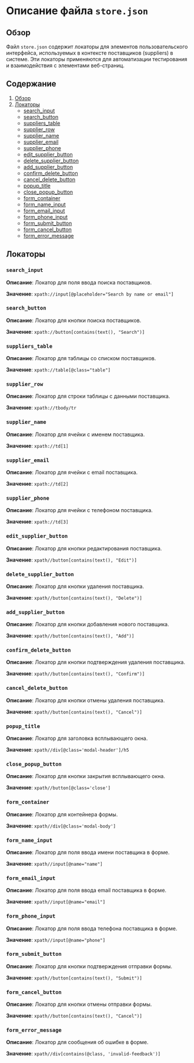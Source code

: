 # Описание файла `store.json`

## Обзор

Файл `store.json` содержит локаторы для элементов пользовательского интерфейса, используемых в контексте поставщиков (suppliers) в системе. Эти локаторы применяются для автоматизации тестирования и взаимодействия с элементами веб-страниц.

## Содержание

1. [Обзор](#обзор)
2. [Локаторы](#локаторы)
    - [search_input](#search_input)
    - [search_button](#search_button)
    - [suppliers_table](#suppliers_table)
    - [supplier_row](#supplier_row)
    - [supplier_name](#supplier_name)
    - [supplier_email](#supplier_email)
    - [supplier_phone](#supplier_phone)
    - [edit_supplier_button](#edit_supplier_button)
    - [delete_supplier_button](#delete_supplier_button)
    - [add_supplier_button](#add_supplier_button)
    - [confirm_delete_button](#confirm_delete_button)
    - [cancel_delete_button](#cancel_delete_button)
    - [popup_title](#popup_title)
    - [close_popup_button](#close_popup_button)
    - [form_container](#form_container)
    - [form_name_input](#form_name_input)
    - [form_email_input](#form_email_input)
    - [form_phone_input](#form_phone_input)
    - [form_submit_button](#form_submit_button)
    - [form_cancel_button](#form_cancel_button)
    - [form_error_message](#form_error_message)

## Локаторы

### `search_input`

**Описание**: Локатор для поля ввода поиска поставщиков.

**Значение**: `xpath://input[@placeholder="Search by name or email"]`

### `search_button`

**Описание**: Локатор для кнопки поиска поставщиков.

**Значение**: `xpath://button[contains(text(), "Search")]`

### `suppliers_table`

**Описание**: Локатор для таблицы со списком поставщиков.

**Значение**: `xpath://table[@class="table"]`

### `supplier_row`

**Описание**: Локатор для строки таблицы с данными поставщика.

**Значение**: `xpath://tbody/tr`

### `supplier_name`

**Описание**: Локатор для ячейки с именем поставщика.

**Значение**: `xpath://td[1]`

### `supplier_email`

**Описание**: Локатор для ячейки с email поставщика.

**Значение**: `xpath://td[2]`

### `supplier_phone`

**Описание**: Локатор для ячейки с телефоном поставщика.

**Значение**: `xpath://td[3]`

### `edit_supplier_button`

**Описание**: Локатор для кнопки редактирования поставщика.

**Значение**: `xpath//button[contains(text(), "Edit")]`

### `delete_supplier_button`

**Описание**: Локатор для кнопки удаления поставщика.

**Значение**: `xpath//button[contains(text(), "Delete")]`

### `add_supplier_button`

**Описание**: Локатор для кнопки добавления нового поставщика.

**Значение**: `xpath//button[contains(text(), "Add")]`

### `confirm_delete_button`

**Описание**: Локатор для кнопки подтверждения удаления поставщика.

**Значение**: `xpath//button[contains(text(), "Confirm")]`

### `cancel_delete_button`

**Описание**: Локатор для кнопки отмены удаления поставщика.

**Значение**: `xpath//button[contains(text(), "Cancel")]`

### `popup_title`

**Описание**: Локатор для заголовка всплывающего окна.

**Значение**: `xpath//div[@class='modal-header']/h5`

### `close_popup_button`

**Описание**: Локатор для кнопки закрытия всплывающего окна.

**Значение**: `xpath//button[@class='close']`

### `form_container`

**Описание**: Локатор для контейнера формы.

**Значение**: `xpath//div[@class='modal-body']`

### `form_name_input`

**Описание**: Локатор для поля ввода имени поставщика в форме.

**Значение**: `xpath//input[@name="name"]`

### `form_email_input`

**Описание**: Локатор для поля ввода email поставщика в форме.

**Значение**: `xpath//input[@name="email"]`

### `form_phone_input`

**Описание**: Локатор для поля ввода телефона поставщика в форме.

**Значение**: `xpath//input[@name="phone"]`

### `form_submit_button`

**Описание**: Локатор для кнопки подтверждения отправки формы.

**Значение**: `xpath//button[contains(text(), "Submit")]`

### `form_cancel_button`

**Описание**: Локатор для кнопки отмены отправки формы.

**Значение**: `xpath//button[contains(text(), "Cancel")]`

### `form_error_message`

**Описание**: Локатор для сообщения об ошибке в форме.

**Значение**: `xpath//div[contains(@class, 'invalid-feedback')]`